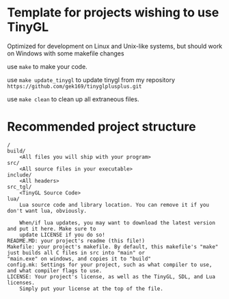 # Template for projects wishing to use TinyGL

Optimized for development on Linux and Unix-like systems, but should work on Windows with some makefile changes

use `make` to make your code.

use `make update_tinygl` to update tinygl from my repository `https://github.com/gek169/tinyglplusplus.git`

use `make clean` to clean up all extraneous files.


# Recommended project structure

```
/
build/
	<All files you will ship with your program>
src/
	<All source files in your executable>
include/
	<All headers>
src_tgl/
	<TinyGL Source Code>
lua/
	Lua source code and library location. You can remove it if you don't want lua, obviously.

	When/if lua updates, you may want to download the latest version and put it here. Make sure to
	update LICENSE if you do so!
README.MD: your project's readme (this file!)
Makefile: your project's makefile. By default, this makefile's "make" just builds all C files in src into "main" or
"main.exe" on windows, and copies it to "build"
config.mk: Settings for your project, such as what compiler to use, and what compiler flags to use.
LICENSE: Your project's license, as well as the TinyGL, SDL, and Lua licenses. 
	Simply put your license at the top of the file.
```
